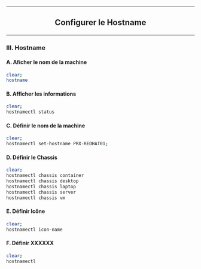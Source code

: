 ----------------------------------------------------------------------------------------------------
## <p align='center'> Configurer le Hostname </p>

----------------------------------------------------------------------------------------------------
### III. Hostname
#### A. Aficher le nom de la machine
```bash
clear;
hostname
```
#### B. Affîcher les informations
```bash
clear;
hostnamectl status
```

#### C. Définir le nom de la machine
```bash
clear;
hostnamectl set-hostname PRX-REDHAT01;
```

#### D. Définir le Chassis
```bash
clear;
hostnamectl chassis container
hostnamectl chassis desktop
hostnamectl chassis laptop
hostnamectl chassis server
hostnamectl chassis vm
```

#### E. Définir Icône
```bash
clear;
hostnamectl icon-name
```

#### F. Définir XXXXXX
```bash
clear;
hostnamectl 
```
